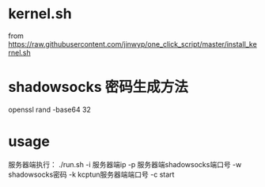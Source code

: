 # kernel.sh

from https://raw.githubusercontent.com/jinwyp/one_click_script/master/install_kernel.sh

# shadowsocks 密码生成方法
openssl rand -base64 32

# usage
服务器端执行： ./run.sh -i 服务器端ip -p 服务器端shadowsocks端口号 -w shadowsocks密码 -k kcptun服务器端端口号 -c start
